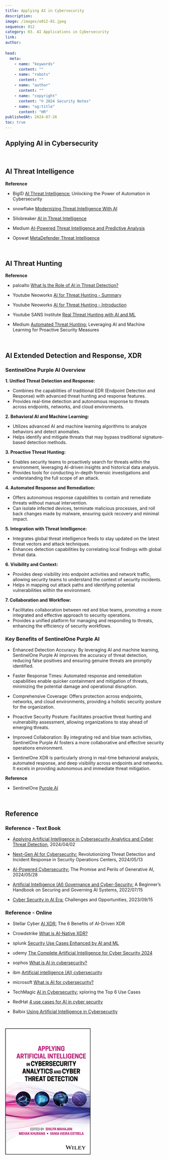 ```yaml
---
title: Applying AI in Cybersecurity
description:
image: /images/e012-01.jpeg
sequence: 012
category: 03. AI Applications in Cybersecurity
link:
author:

head:
  meta:
    - name: "keywords"
      content: ""
    - name: "robots"
      content: ""
    - name: "author"
      content: ""
    - name: "copyright"
      content: "© 2024 Security Notes"
    - name: "og:title"
      content: "HR"
publishedAt: 2024-07-26
toc: true
---
```


## Applying AI in Cybersecurity

<br />

## AI Threat Intelligence

**Reference**

- BigID <a href="https://bigid.com/blog/ai-threat-intelligence/">AI Threat Intelligence:</a> Unlocking the Power of Automation in Cybersecurity

- snowflake <a href="https://www.snowflake.com/guides/modernizing-threat-intelligence-ai/">Modernizing Threat Intelligence With AI</a>

- Silobreaker <a href="https://www.silobreaker.com/glossary/ai-in-threat-intelligence/">AI in Threat Intelligence</a>

- Medium <a href="https://medium.com/@emmaja/ai-powered-threat-intelligence-and-predictive-analysis-1538058f25c8">AI-Powered Threat Intelligence and Predictive Analysis</a>

- Opswat <a href="https://www.opswat.com/products/metadefender/threat-intelligence">MetaDefender Threat Intelligence</a>

<br />

## AI Threat Hunting

**Reference**

- paloalto <a href="https://www.paloaltonetworks.com/cyberpedia/ai-in-threat-detection">What Is the Role of AI in Threat Detection?</a>

- Youtube Neoworks <a href="https://www.youtube.com/watch?v=EqRGJNwj_Ik">AI for Threat Hunting - Summary</a>
- Youtube Neoworks <a href="https://www.youtube.com/watch?v=XcOBZb3Lgzk">AI for Threat Hunting - Introduction</a>
- Youtube SANS Institute <a href="https://www.youtube.com/watch?v=_XyegLNPGhY">Real Threat Hunting with AI and ML</a>
- Medium <a href="https://medium.com/@akitrablog/automated-threat-hunting-leveraging-ai-and-machine-learning-for-proactive-security-measures-cddca54d6517">Automated Threat Hunting:</a> Leveraging AI and Machine Learning for Proactive Security Measures

<br />

## AI Extended Detection and Response, XDR

### SentinelOne Purple AI Overview

**1. Unified Threat Detection and Response:**

- Combines the capabilities of traditional EDR (Endpoint Detection and Response) with advanced threat hunting and response features.
- Provides real-time detection and autonomous response to threats across endpoints, networks, and cloud environments.

**2. Behavioral AI and Machine Learning:**

- Utilizes advanced AI and machine learning algorithms to analyze behaviors and detect anomalies.
- Helps identify and mitigate threats that may bypass traditional signature-based detection methods.

**3. Proactive Threat Hunting:**

- Enables security teams to proactively search for threats within the environment, leveraging AI-driven insights and historical data analysis.
- Provides tools for conducting in-depth forensic investigations and understanding the full scope of an attack.

**4. Automated Response and Remediation:**

- Offers autonomous response capabilities to contain and remediate threats without manual intervention.
- Can isolate infected devices, terminate malicious processes, and roll back changes made by malware, ensuring quick recovery and minimal impact.

**5. Integration with Threat Intelligence:**

- Integrates global threat intelligence feeds to stay updated on the latest threat vectors and attack techniques.
- Enhances detection capabilities by correlating local findings with global threat data.

**6. Visibility and Context:**

- Provides deep visibility into endpoint activities and network traffic, allowing security teams to understand the context of security incidents.
- Helps in mapping out attack paths and identifying potential vulnerabilities within the environment.

**7. Collaboration and Workflow:**

- Facilitates collaboration between red and blue teams, promoting a more integrated and effective approach to security operations.
- Provides a unified platform for managing and responding to threats, enhancing the efficiency of security workflows.

### Key Benefits of SentinelOne Purple AI

- Enhanced Detection Accuracy: By leveraging AI and machine learning, SentinelOne Purple AI improves the accuracy of threat detection, reducing false positives and ensuring genuine threats are promptly identified.
- Faster Response Times: Automated response and remediation capabilities enable quicker containment and mitigation of threats, minimizing the potential damage and operational disruption.
- Comprehensive Coverage: Offers protection across endpoints, networks, and cloud environments, providing a holistic security posture for the organization.
- Proactive Security Posture: Facilitates proactive threat hunting and vulnerability assessment, allowing organizations to stay ahead of emerging threats.
- Improved Collaboration: By integrating red and blue team activities, SentinelOne Purple AI fosters a more collaborative and effective security operations environment.

- SentinelOne XDR is particularly strong in real-time behavioral analysis, automated response, and deep visibility across endpoints and networks. It excels in providing autonomous and immediate threat mitigation.

**Reference**

- SentinelOne <a href="https://www.sentinelone.com/platform/purple/">Purple AI</a>

<br />

## Reference

### Reference - Text Book

- <a href="https://www.amazon.com/-/zh_TW/Shilpa-Mahajan/dp/139419644X/ref=sr_1_1?crid=ZT2ONH5EMRD7&dib=eyJ2IjoiMSJ9.j4GORiMnBId90zDoPjas7idv_sAl6yZRFlSiuvUV4bQ.yMHQwFYXsLj-xmMk_K5kKh-wiVQ1dvtRe94cHbB9dgQ&dib_tag=se&keywords=Applying+Artificial+Intelligence+in+Cybersecurity+Analytics+and+Cyber+Threat+Detection&qid=1721940615&sprefix=applying+artificial+intelligence+in+cybersecurity+analytics+and+cyber+threat+detection%2Caps%2C224&sr=8-1">Applying Artificial Intelligence in Cybersecurity Analytics and Cyber Threat Detection</a>, 2024/04/02

- <a href="https://www.amazon.com/Michael-Goedeker-MSc-ebook/dp/B0D44BX5Y2/ref=sr_1_2_sspa?crid=353TFXBRLCUDC&dib=eyJ2IjoiMSJ9.LxW_2_aOem45qAHc4MpT2n28EJl7zyfHR2cKDlvLyVKpwjPXi3Ut--TxkXQBbHU4VDtn9r8BoeQ3BDLXUZkSdawLFCJJbLa8qXGeXvLe87nDZsXlJ_9vzbnGJPHlmndYw_9D7Rb62RW78UWuOfwuQoqMqpqalIE1HDlMAj7AbtWv9k0aD6BYbRe7Ti08nAG0JTVq8l0UYgGX8qtPf-l9_lKgmDVEB-vhfvCci-T_Qmg.ol9IhwZV71e73dwOXv0bzvF6Tz0urzCT5uha4CV3Utw&dib_tag=se&keywords=AI+for+cyber+security&qid=1721940710&sprefix=ai+for+cyber+security%2Caps%2C244&sr=8-2-spons&sp_csd=d2lkZ2V0TmFtZT1zcF9hdGY&psc=1">Next-Gen AI for Cybersecurity:</a> Revolutionizing Threat Detection and Incident Response in Security Operations Centers, 2024/05/13

- <a href="https://www.amazon.com/Edgardo-Fernandez-Climent/dp/B0D5HJ3MTM/ref=sr_1_3_sspa?crid=353TFXBRLCUDC&dib=eyJ2IjoiMSJ9.LxW_2_aOem45qAHc4MpT2n28EJl7zyfHR2cKDlvLyVKpwjPXi3Ut--TxkXQBbHU4VDtn9r8BoeQ3BDLXUZkSdawLFCJJbLa8qXGeXvLe87nDZsXlJ_9vzbnGJPHlmndYw_9D7Rb62RW78UWuOfwuQoqMqpqalIE1HDlMAj7AbtWv9k0aD6BYbRe7Ti08nAG0JTVq8l0UYgGX8qtPf-l9_lKgmDVEB-vhfvCci-T_Qmg.ol9IhwZV71e73dwOXv0bzvF6Tz0urzCT5uha4CV3Utw&dib_tag=se&keywords=AI+for+cyber+security&qid=1721940826&sprefix=ai+for+cyber+security%2Caps%2C244&sr=8-3-spons&sp_csd=d2lkZ2V0TmFtZT1zcF9hdGY&psc=1">AI-Powered Cybersecurity:</a> The Promise and Perils of Generative AI, 2024/05/28

- <a href="https://www.amazon.com/-/zh_TW/dp/B0B6PYXHR9/ref=sr_1_4?crid=353TFXBRLCUDC&dib=eyJ2IjoiMSJ9.LxW_2_aOem45qAHc4MpT2n28EJl7zyfHR2cKDlvLyVKpwjPXi3Ut--TxkXQBbHU4VDtn9r8BoeQ3BDLXUZkSdawLFCJJbLa8qXGeXvLe87nDZsXlJ_9vzbnGJPHlmndYw_9D7Rb62RW78UWuOfwuQoqMqpqalIE1HDlMAj7AbtWv9k0aD6BYbRe7Ti08nAG0JTVq8l0UYgGX8qtPf-l9_lKgmDVEB-vhfvCci-T_Qmg.ol9IhwZV71e73dwOXv0bzvF6Tz0urzCT5uha4CV3Utw&dib_tag=se&keywords=AI+for+cyber+security&qid=1721940826&sprefix=ai+for+cyber+security%2Caps%2C244&sr=8-4">Artificial Intelligence (AI) Governance and Cyber-Security:</a> A Beginner’s Handbook on Securing and Governing AI Systems, 2022/07/15

- <a href="https://www.amazon.com/-/zh_TW/IZEM-IFEROUDJENE/dp/B0CJ45S14V/ref=sr_1_5?crid=353TFXBRLCUDC&dib=eyJ2IjoiMSJ9.LxW_2_aOem45qAHc4MpT2n28EJl7zyfHR2cKDlvLyVKpwjPXi3Ut--TxkXQBbHU4VDtn9r8BoeQ3BDLXUZkSdawLFCJJbLa8qXGeXvLe87nDZsXlJ_9vzbnGJPHlmndYw_9D7Rb62RW78UWuOfwuQoqMqpqalIE1HDlMAj7AbtWv9k0aD6BYbRe7Ti08nAG0JTVq8l0UYgGX8qtPf-l9_lKgmDVEB-vhfvCci-T_Qmg.ol9IhwZV71e73dwOXv0bzvF6Tz0urzCT5uha4CV3Utw&dib_tag=se&keywords=AI+for+cyber+security&qid=1721940826&sprefix=ai+for+cyber+security%2Caps%2C244&sr=8-5">Cyber Security in AI Era:</a> Challenges and Opportunities, 2023/09/15

### Reference - Online

- Stellar Cyber <a href="https://stellarcyber.ai/learn/the-benefits-of-ai-driven-xdr/">AI XDR:</a> The 6 Benefits of AI-Driven XDR

- Crowdstrike <a href="https://www.crowdstrike.com/cybersecurity-101/what-is-ai-native-xdr/">What is AI-Native XDR?</a>

- splunk <a href="https://www.splunk.com/en_us/form/security-use-case-enhanced-by-ai-and-ml.html?utm_campaign=google_apac_north_twn_en_search_generic_security&utm_source=google&utm_medium=cpc&utm_content=SecUseCaseAIandML_EB&utm_term=ai%20cybersecurity&device=c&_bt=693665588118&_bm=b&_bn=g&gad_source=1&gclid=CjwKCAjw74e1BhBnEiwAbqOAjNfVfUK0iRqtKm0kMz8oIA1iSp8QtZ9ZVAf9qUKW2gWDRKStyVuNIBoC2aEQAvD_BwE">Security Use Cases Enhanced by AI and ML</a>

- udemy <a href="https://www.udemy.com/course/the-complete-artificial-intelligence-for-cyber-security-2021/?utm_source=adwords&utm_medium=udemyads&utm_campaign=DataScience_v.PROF_la.EN_cc.ROW_ti.5336&campaigntype=Search&portfolio=ROW-English&language=EN&product=Course&test=&audience=DSA&topic=&priority=&utm_content=deal4584&utm_term=_._ag_85469003954_._ad_535397280408_._kw__._de_c_._dm__._pl__._ti_dsa-774930036449_._li_9197957_._pd__._&matchtype=&gad_source=1&gclid=CjwKCAjw74e1BhBnEiwAbqOAjAN4ULulnD8ssEh4dAY4COpxlEQ5QCLTebH0siNZsEiyxDc9qnJhPxoC_4kQAvD_BwE&couponCode=2021PM20">The Complete Artificial Intelligence for Cyber Security 2024</a>

- sophos <a href="https://www.sophos.com/en-us/cybersecurity-explained/ai-in-cybersecurity#:~:text=AI%20powered%20cybersecurity%20can%20monitor,common%20kinds%20of%20cyber%20attacks.">What is AI in cybersecurity?</a>

- ibm <a href="https://www.ibm.com/ai-cybersecurity">Artificial intelligence (AI) cybersecurity</a>

- microsoft <a href="https://www.microsoft.com/en-us/security/business/security-101/what-is-ai-for-cybersecurity">What is AI for cybersecurity? </a>

- TechMagic <a href="https://www.techmagic.co/blog/ai-in-cybersecurity/">AI in Cybersecurity:</a> xploring the Top 6 Use Cases

- RedHat <a href="https://www.redhat.com/en/blog/4-use-cases-ai-cyber-security">4 use cases for AI in cyber security</a>

- Balbix <a href="https://www.balbix.com/insights/artificial-intelligence-in-cybersecurity/">Using Artificial Intelligence in Cybersecurity</a>

<br>

![e012-01.jpeg](/images/e012-01.jpeg)
